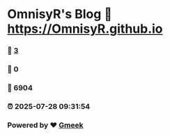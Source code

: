 # OmnisyR's Blog :link: https://OmnisyR.github.io 
### :page_facing_up: [3](https://OmnisyR.github.io/tag.html) 
### :speech_balloon: 0 
### :hibiscus: 6904 
### :alarm_clock: 2025-07-28 09:31:54 
### Powered by :heart: [Gmeek](https://github.com/Meekdai/Gmeek)
